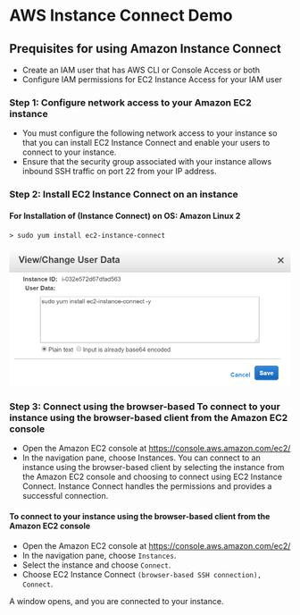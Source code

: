 # AWS Instance Connect Demo
## Prequisites for using Amazon Instance Connect
* Create an IAM user that has AWS CLI or Console Access or both
* Configure IAM permissions for EC2 Instance Access for your IAM user

### Step 1: Configure network access to your Amazon EC2 instance
* You must configure the following network access to your instance so that you can install EC2 Instance Connect and enable your users to connect to your instance.
* Ensure that the security group associated with your instance allows inbound SSH traffic on port 22 from your IP address.

### Step 2: Install EC2 Instance Connect on an instance
#### For Installation of (Instance Connect) on OS: Amazon Linux 2
```
> sudo yum install ec2-instance-connect
```
![window](https://github.com/lethompson/AWS-Instance-Connect-Demo/blob/master/Ec2-instance-connect-server-userdata.png)

### Step 3: Connect using the browser-based To connect to your instance using the browser-based client from the Amazon EC2 console

* Open the Amazon EC2 console at https://console.aws.amazon.com/ec2/
* In the navigation pane, choose Instances.
You can connect to an instance using the browser-based client by selecting the instance from the Amazon EC2 console and choosing to connect using EC2 Instance Connect. Instance Connect handles the permissions and provides a successful connection.

#### To connect to your instance using the browser-based client from the Amazon EC2 console

* Open the Amazon EC2 console at https://console.aws.amazon.com/ec2/
* In the navigation pane, choose ```Instances```.
* Select the instance and choose ```Connect```.
* Choose EC2 Instance Connect ```(browser-based SSH connection), Connect```.

A window opens, and you are connected to your instance.
